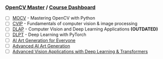 ### [OpenCV Master](https://opencv.org/university/cvdl-master/) / [Course Dashboard](https://courses.opencv.org/dashboard)

- [ ] [MOCV](https://github.com/LukeBirkett/study-planner/tree/main/open-cv/mocv) - Mastering OpenCV with Python
- [ ] [CVIP](https://github.com/LukeBirkett/study-planner/tree/main/open-cv/cvip) - Fundamentals of computer vision & image processing 
- [ ] [DLAP]() - Computer Vision and Deep Learning Applications **(OUTDATED)**
- [ ] [DLPT](https://github.com/LukeBirkett/study-planner/tree/main/open-cv/dlpt) - Deep Learning with PyTorch 
- [ ] [AI Art Generation for Everyone](https://github.com/LukeBirkett/study-planner/tree/main/open-cv/ai_art_1)
- [ ] [Advanced AI Art Generation](https://github.com/LukeBirkett/study-planner/tree/main/open-cv/ai_art_2)
- [ ] [Advanced Vision Applications with Deep Learning & Transformers](https://github.com/LukeBirkett/study-planner/tree/main/open-cv/transformer)
